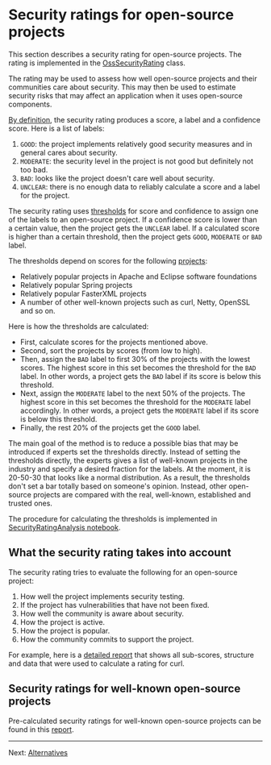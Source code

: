 # Security ratings for open-source projects

This section describes a security rating for open-source projects.
The rating is implemented in the [OssSecurityRating](https://github.com/SAP/fosstars-rating-core/blob/master/src/main/java/com/sap/sgs/phosphor/fosstars/model/rating/oss/OssSecurityRating.java) class.

The rating may be used to assess how well open-source projects and their communities care about security. 
This may then be used to estimate security risks that may affect an application when it uses open-source components.

[By definition](ratings.md), the security rating produces a score, a label and a confidence score.
Here is a list of labels:

1.  `GOOD`: the project implements relatively good security measures and in general cares about security.
1.  `MODERATE`: the security level in the project is not good but definitely not too bad.
1.  `BAD`: looks like the project doesn't care well about security.
1.  `UNCLEAR`: there is no enough data to reliably calculate a score and a label for the project.

The security rating uses
[thresholds](https://github.com/SAP/fosstars-rating-core/blob/master/src/main/java/com/sap/sgs/phosphor/fosstars/model/rating/oss/OssSecurityRating.java#L84)
for score and confidence to assign one of the labels to an open-source project.
If a confidence score is lower than a certain value, then the project gets the `UNCLEAR` label.
If a calculated score is higher than a certain threshold, then the project gets `GOOD`, `MODERATE` or `BAD` label.

The thresholds depend on scores for the following [projects](oss/security):

*  Relatively popular projects in Apache and Eclipse software foundations
*  Relatively popular Spring projects
*  Relatively popular FasterXML projects
*  A number of other well-known projects such as curl, Netty, OpenSSL and so on.

Here is how the thresholds are calculated:

*  First, calculate scores for the projects mentioned above.
*  Second, sort the projects by scores (from low to high).
*  Then, assign the `BAD` label to first 30% of the projects with the lowest scores.
   The highest score in this set becomes the threshold for the `BAD` label.
   In other words, a project gets the `BAD` label if its score is below this threshold.
*  Next, assign the `MODERATE` label to the next 50% of the projects.
   The highest score in this set becomes the threshold for the `MODERATE` label accordingly.
   In other words, a project gets the `MODERATE` label if its score is below this threshold.
*  Finally, the rest 20% of the projects get the `GOOD` label.

The main goal of the method is to reduce a possible bias that may be introduced if experts set the thresholds directly.
Instead of setting the thresholds directly, the experts gives a list of well-known projects in the industry and specify
a desired fraction for the labels. At the moment, it is 20-50-30 that looks like a normal distribution.
As a result, the thresholds don't set a bar totally based on someone's opinion.
Instead, other open-source projects are compared with the real, well-known, established and trusted ones.

The procedure for calculating the thresholds is implemented in 
[SecurityRatingAnalysis notebook](https://github.com/SAP/fosstars-rating-core/blob/master/src/main/jupyter/oss/security/SecurityRatingAnalysis.ipynb).

## What the security rating takes into account

The security rating tries to evaluate the following for an open-source project:

1.  How well the project implements security testing.
1.  If the project has vulnerabilities that have not been fixed.
1.  How well the community is aware about security.
1.  How the project is active.
1.  How the project is popular.
1.  How the community commits to support the project.

For example, here is a [detailed report](oss/security/curl/curl.md)
that shows all sub-scores, structure and data that were used to calculate a rating for curl.

## Security ratings for well-known open-source projects

Pre-calculated security ratings for well-known open-source projects can be found
in this [report](oss/security).

---

Next: [Alternatives](alternatives.md)
